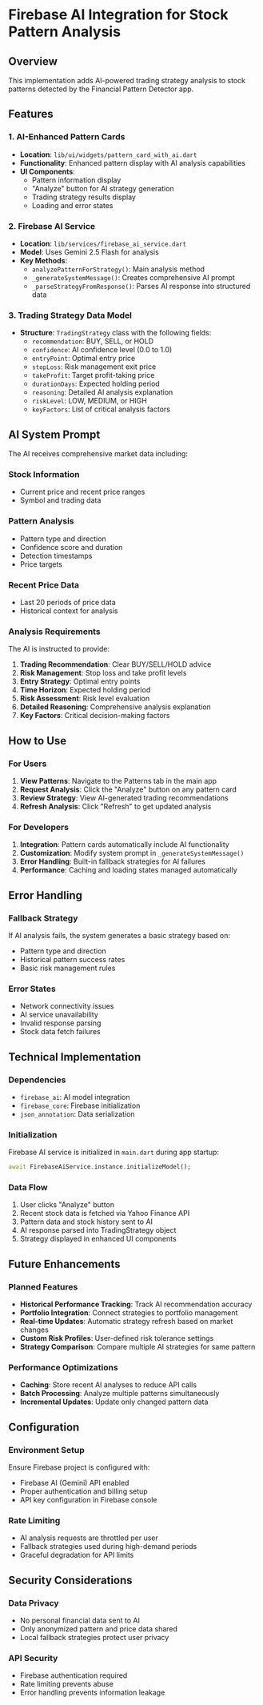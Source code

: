 # Firebase AI Integration for Stock Pattern Analysis

## Overview
This implementation adds AI-powered trading strategy analysis to stock patterns detected by the Financial Pattern Detector app.

## Features

### 1. AI-Enhanced Pattern Cards
- **Location**: `lib/ui/widgets/pattern_card_with_ai.dart`
- **Functionality**: Enhanced pattern display with AI analysis capabilities
- **UI Components**:
  - Pattern information display
  - "Analyze" button for AI strategy generation
  - Trading strategy results display
  - Loading and error states

### 2. Firebase AI Service
- **Location**: `lib/services/firebase_ai_service.dart`
- **Model**: Uses Gemini 2.5 Flash for analysis
- **Key Methods**:
  - `analyzePatternForStrategy()`: Main analysis method
  - `_generateSystemMessage()`: Creates comprehensive AI prompt
  - `_parseStrategyFromResponse()`: Parses AI response into structured data

### 3. Trading Strategy Data Model
- **Structure**: `TradingStrategy` class with the following fields:
  - `recommendation`: BUY, SELL, or HOLD
  - `confidence`: AI confidence level (0.0 to 1.0)
  - `entryPoint`: Optimal entry price
  - `stopLoss`: Risk management exit price
  - `takeProfit`: Target profit-taking price
  - `durationDays`: Expected holding period
  - `reasoning`: Detailed AI analysis explanation
  - `riskLevel`: LOW, MEDIUM, or HIGH
  - `keyFactors`: List of critical analysis factors

## AI System Prompt

The AI receives comprehensive market data including:

### Stock Information
- Current price and recent price ranges
- Symbol and trading data

### Pattern Analysis
- Pattern type and direction
- Confidence score and duration
- Detection timestamps
- Price targets

### Recent Price Data
- Last 20 periods of price data
- Historical context for analysis

### Analysis Requirements
The AI is instructed to provide:

1. **Trading Recommendation**: Clear BUY/SELL/HOLD advice
2. **Risk Management**: Stop loss and take profit levels
3. **Entry Strategy**: Optimal entry points
4. **Time Horizon**: Expected holding period
5. **Risk Assessment**: Risk level evaluation
6. **Detailed Reasoning**: Comprehensive analysis explanation
7. **Key Factors**: Critical decision-making factors

## How to Use

### For Users
1. **View Patterns**: Navigate to the Patterns tab in the main app
2. **Request Analysis**: Click the "Analyze" button on any pattern card
3. **Review Strategy**: View AI-generated trading recommendations
4. **Refresh Analysis**: Click "Refresh" to get updated analysis

### For Developers
1. **Integration**: Pattern cards automatically include AI functionality
2. **Customization**: Modify system prompt in `_generateSystemMessage()`
3. **Error Handling**: Built-in fallback strategies for AI failures
4. **Performance**: Caching and loading states managed automatically

## Error Handling

### Fallback Strategy
If AI analysis fails, the system generates a basic strategy based on:
- Pattern type and direction
- Historical pattern success rates
- Basic risk management rules

### Error States
- Network connectivity issues
- AI service unavailability
- Invalid response parsing
- Stock data fetch failures

## Technical Implementation

### Dependencies
- `firebase_ai`: AI model integration
- `firebase_core`: Firebase initialization
- `json_annotation`: Data serialization

### Initialization
Firebase AI service is initialized in `main.dart` during app startup:
```dart
await FirebaseAiService.instance.initializeModel();
```

### Data Flow
1. User clicks "Analyze" button
2. Recent stock data is fetched via Yahoo Finance API
3. Pattern data and stock history sent to AI
4. AI response parsed into TradingStrategy object
5. Strategy displayed in enhanced UI components

## Future Enhancements

### Planned Features
- **Historical Performance Tracking**: Track AI recommendation accuracy
- **Portfolio Integration**: Connect strategies to portfolio management
- **Real-time Updates**: Automatic strategy refresh based on market changes
- **Custom Risk Profiles**: User-defined risk tolerance settings
- **Strategy Comparison**: Compare multiple AI strategies for same pattern

### Performance Optimizations
- **Caching**: Store recent AI analyses to reduce API calls
- **Batch Processing**: Analyze multiple patterns simultaneously
- **Incremental Updates**: Update only changed pattern data

## Configuration

### Environment Setup
Ensure Firebase project is configured with:
- Firebase AI (Gemini) API enabled
- Proper authentication and billing setup
- API key configuration in Firebase console

### Rate Limiting
- AI analysis requests are throttled per user
- Fallback strategies used during high-demand periods
- Graceful degradation for API limits

## Security Considerations

### Data Privacy
- No personal financial data sent to AI
- Only anonymized pattern and price data shared
- Local fallback strategies protect user privacy

### API Security
- Firebase authentication required
- Rate limiting prevents abuse
- Error handling prevents information leakage
